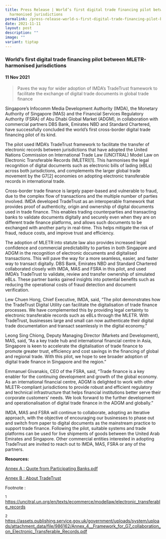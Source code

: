 ```yaml
---
title: Press Release | World’s first digital trade financing pilot between MLETR
  harmonised jurisdictions
permalink: /press-release-world-s-first-digital-trade-financing-pilot-between-mletr-harmonised-jurisdictions/
date: 2021-11-11
layout: post
description: ""
image: ""
variant: tiptap
---
```

<h3>World’s first digital trade financing pilot between MLETR-harmonised jurisdictions</h3>
<h4>11 Nov 2021</h4>
<blockquote>
<p>Paves the way for wider adoption of IMDA’s TradeTrust framework to facilitate
the exchange of digital trade documents in global trade finance</p>
</blockquote>
<p></p>
<p>Singapore’s Infocomm Media Development Authority (IMDA), the Monetary
Authority of Singapore (MAS) and the Financial Services Regulatory Authority
(FSRA) of Abu Dhabi Global Market (ADGM), in collaboration with commercial
partners DBS Bank, Emirates NBD and Standard Chartered, have successfully
concluded the world’s first cross-border digital trade financing pilot
of its kind.</p>
<p>The pilot used IMDA’s TradeTrust framework to facilitate the transfer
of electronic records between jurisdictions that have adopted the United
Nations Commission on International Trade Law (UNCITRAL) Model Law on Electronic
Transferable Records (MLETR)[1]. This harmonises the legal recognition
of digital documents such as electronic bills of lading (eBLs) across both
jurisdictions, and complements the larger global trade movement by the
G7[2] economies on adopting electronic transferable records in international
trade.</p>
<p>Cross-border trade finance is largely paper-based and vulnerable to fraud,
due to the complex flow of transactions and the multiple number of parties
involved. IMDA developed TradeTrust as an interoperable framework that
provides proof of authenticity, origin and ownership of digital documents
used in trade finance. This enables trading counterparties and transacting
banks to validate documents digitally and securely even when they are on
different trade finance platforms, and allows such documents to be exchanged
with another party in real-time. This helps mitigate the risk of fraud,
reduce costs, and improve trust and efficiency.</p>
<p>The adoption of MLETR into statute law also provides increased legal confidence
and commercial predictability to parties in both Singapore and ADGM in
the recognition of electronic documents and digitalised transactions. This
will pave the way for a more seamless, easier, and faster way to transact
digitally. DBS Bank, Emirates NBD and Standard Chartered collaborated closely
with IMDA, MAS and FSRA in this pilot, and used IMDA’s TradeTrust to validate,
review and transfer ownership of simulated eBLs. These partner banks gained
insights into potential benefits such as reducing the operational costs
of fraud detection and document verification.</p>
<p>Lew Chuen Hong, Chief Executive, IMDA, said, “The pilot demonstrates how
the TradeTrust Digital Utility can facilitate the digitalisation of trade
finance processes. We have complemented this by providing legal certainty
to electronic transferable records such as eBLs through the MLETR. With
TradeTrust, businesses large and small can now authenticate their digital
trade documentation and transact seamlessly in the digital economy.”</p>
<p>Leong Sing Chiong, Deputy Managing Director (Markets and Development),
MAS, said, “As a key trade hub and international financial centre in Asia,
Singapore is keen to accelerate the digitalisation of trade finance to
promote greater trust, efficiency and cost savings in the financing of
global and regional trade. With this pilot, we hope to see broader adoption
of digital trade finance in Singapore and the region.”</p>
<p>Emmanuel Givanakis, CEO of the FSRA, said, “Trade finance is a key enabler
for the continuing development and growth of the global economy. As an
international financial centre, ADGM is delighted to work with other MLETR-compliant
jurisdictions to provide robust and efficient regulatory and technical
infrastructure that helps financial institutions better serve their corporate
customers’ needs. We look forward to the further development and operationalisation
of digital trade finance in the ADGM and globally.”</p>
<p>IMDA, MAS and FSRA will continue to collaborate, adopting an iterative
approach, with the objective of encouraging our businesses to phase out
and switch from paper to digital documents as the mainstream practice to
support trade finance. Following the pilot, suitable systems and trade
platforms can be used for live shipments of goods between the United Arab
Emirates and Singapore. Other commercial entities interested in adopting
TradeTrust are invited to reach out to IMDA, MAS, FSRA or any of the partners.</p>
<p><strong>Resources:</strong>
</p>
<p><a href="/files/Annex_A___Quote_from_Participating_Banks.pdf" rel="noopener noreferrer nofollow" target="_blank">Annex A : Quote from Participating Banks.pdf</a>
</p>
<p><a href="/files/Annex_B___TradeTrust_Factsheet.pdf" rel="noopener noreferrer nofollow" target="_blank">Annex B : About TradeTrust</a>
</p>
<p>Footnote :</p>
<p><sup>1</sup>  <a href="https://uncitral.un.org/en/texts/ecommerce/modellaw/electronic_transferable_records" rel="noopener noreferrer nofollow" target="_blank">https://uncitral.un.org/en/texts/ecommerce/modellaw/electronic_transferable_records</a>
</p>
<p><sup>2 </sup><a href="https://assets.publishing.service.gov.uk/government/uploads/system/uploads/attachment_data/file/986162/Annex_4__Framework_for_G7_collaboration_on_Electronic_Transferable_Records.pdf" rel="noopener noreferrer nofollow" target="_blank">https://assets.publishing.service.gov.uk/government/uploads/system/uploads/attachment_data/file/986162/Annex_4__Framework_for_G7_collaboration_on_Electronic_Transferable_Records.pdf</a>
</p>
<p></p>
<p></p>
<p></p>
<p></p>
<p></p>
